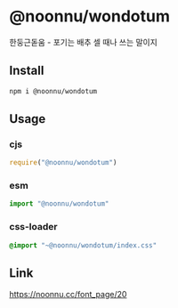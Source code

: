 # @noonnu/wondotum
한둥근돋움 - 포기는 배추 셀 때나 쓰는 말이지

## Install
```sh
npm i @noonnu/wondotum
```
## Usage
### cjs
```js
require("@noonnu/wondotum")
```
### esm
```js
import "@noonnu/wondotum"
```
### css-loader
```css
@import "~@noonnu/wondotum/index.css"
```

## Link
https://noonnu.cc/font_page/20